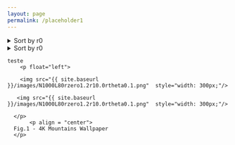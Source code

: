 ```yaml
---
layout: page
permalink: /placeholder1
---
```


<details>
<summary>Sort by r0</summary>

some text
+ <details>
    <summary>r0 = 1.2</summary>

    some more text
    + <details>
        <summary>Sort by r1</summary>
    
        even more text
       + <details>
            <summary> r1 = 0.0</summary>
    
            <p float="left">

        <img src="{{ site.baseurl }}/images/snapshots/N1000/N1000L80rzero1.2r10.0rtheta0.05.png"  style="width: 300px;"/>

       <img src="{{ site.baseurl }}/images/snapshots/N1000/N1000L80rzero1.2r10.0rtheta0.1.png"  style="width: 300px;"/>

      </p>
              <p float="left">

        <img src="{{ site.baseurl }}/images/snapshots/N1000/N1000L80rzero1.2r10.0rtheta0.5.png"  style="width: 300px;"/>

       <img src="{{ site.baseurl }}/images/snapshots/N1000/N1000L80rzero1.2r10.0rtheta5.0.png"  style="width: 300px;"/>

      </p>
    
    
        <details>
            <summary> r1 = 0.1</summary>
    
            even more text
   
      
   
       <details>
            <summary> r1 = 0.5</summary>
    
            even more text
         </details>
            
         </details>
    
        </details>
      </details>
   </details>
</details>


<details>
<summary>Sort by r0</summary>
.
+ <details>
    <summary>r0= 1.2</summary>
    .
    </details>
</details>

    teste
        <p float="left">

        <img src="{{ site.baseurl }}/images/N1000L80rzero1.2r10.0rtheta0.1.png"  style="width: 300px;"/>

       <img src="{{ site.baseurl }}/images/N1000L80rzero1.2r10.0rtheta0.1.png"  style="width: 300px;"/>

      </p>
           <p align = "center">
      Fig.1 - 4K Mountains Wallpaper
      </p>
     
